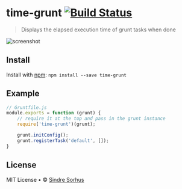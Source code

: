 # time-grunt [![Build Status](https://secure.travis-ci.org/sindresorhus/time-grunt.png?branch=master)](http://travis-ci.org/sindresorhus/time-grunt)

> Displays the elapsed execution time of grunt tasks when done

![screenshot](screenshot.png)


## Install

Install with [npm](https://npmjs.org/package/time-grunt): `npm install --save time-grunt`


## Example

```js
// Gruntfile.js
module.exports = function (grunt) {
	// require it at the top and pass in the grunt instance
	require('time-grunt')(grunt);

	grunt.initConfig();
	grunt.registerTask('default', []);
}
```


## License

MIT License • © [Sindre Sorhus](http://sindresorhus.com)
